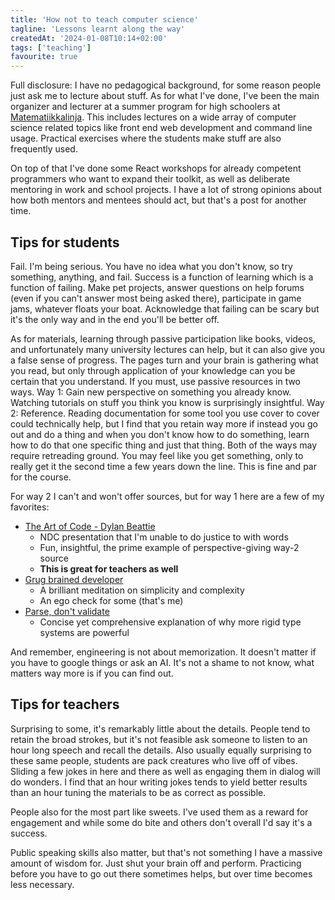 ```yaml
---
title: 'How not to teach computer science'
tagline: 'Lessons learnt along the way'
createdAt: '2024-01-08T10:14+02:00'
tags: ['teaching']
favourite: true
---
```


Full disclosure: I have no pedagogical background, for some reason people just
ask me to lecture about stuff. As for what I've done, I've been the main
organizer and lecturer at a summer program for high schoolers at
[Matematiikkalinja](https://matematiikkalinja.fi/). This includes lectures on
a wide array of computer science related topics like front end web development and
command line usage. Practical exercises where the students make stuff are also
frequently used.

On top of that I've done some React workshops for already competent programmers
who want to expand their toolkit, as well as deliberate mentoring in work and
school projects. I have a lot of strong opinions about how both mentors and
mentees should act, but that's a post for another time.

## Tips for students

Fail. I'm being serious. You have no idea what you don't know, so try something,
anything, and fail. Success is a function of learning which is a function of failing.
Make pet projects, answer questions on help forums (even if you can't answer most
being asked there), participate in game jams, whatever floats your boat. Acknowledge
that failing can be scary but it's the only way and in the end you'll be better off.

As for materials, learning through passive participation like books, videos, and
unfortunately many university lectures can help, but it can also give you a false
sense of progress. The pages turn and your brain is gathering what you read, but
only through application of your knowledge can you be certain that you understand.
If you must, use passive resources in two ways. Way 1: Gain new perspective on something
you already know. Watching tutorials on stuff you think you know is surprisingly
insightful. Way 2: Reference. Reading documentation for some tool you use
cover to cover could technically help, but I find that you retain way more if
instead you go out and do a thing and when you don't know how to do something,
learn how to do that one specific thing and just that thing. Both of the ways may
require retreading ground. You may feel like you get something, only to really get
it the second time a few years down the line. This is fine and par for the course.

For way 2 I can't and won't offer sources, but for way 1 here are a few of my favorites:

- [The Art of Code - Dylan Beattie](https://www.youtube.com/watch?v=6avJHaC3C2U)
  - NDC presentation that I'm unable to do justice to with words
  - Fun, insightful, the prime example of perspective-giving way-2 source
  - **This is great for teachers as well**
- [Grug brained developer](https://grugbrain.dev/)
  - A brilliant meditation on simplicity and complexity
  - An ego check for some (that's me)
- [Parse, don't validate](https://lexi-lambda.github.io/blog/2019/11/05/parse-don-t-validate/)
  - Concise yet comprehensive explanation of why more rigid type systems are powerful

And remember, engineering is not about memorization. It doesn't matter if you
have to google things or ask an AI. It's not a shame to not know,
what matters way more is if you can find out.

## Tips for teachers

Surprising to some, it's remarkably little about the details. People tend to
retain the broad strokes, but it's not feasible ask someone to listen to an hour
long speech and recall the details. Also usually equally surprising to these same
people, students are pack creatures who live off of vibes. Sliding a few jokes
in here and there as well as engaging them in dialog will do wonders. I find that
an hour writing jokes tends to yield better results than an hour tuning the
materials to be as correct as possible.

People also for the most part like sweets. I've used them as a reward for engagement
and while some do bite and others don't overall I'd say it's a success.

Public speaking skills also matter, but that's not something I have a massive amount
of wisdom for. Just shut your brain off and perform. Practicing before you have to
go out there sometimes helps, but over time becomes less necessary.
